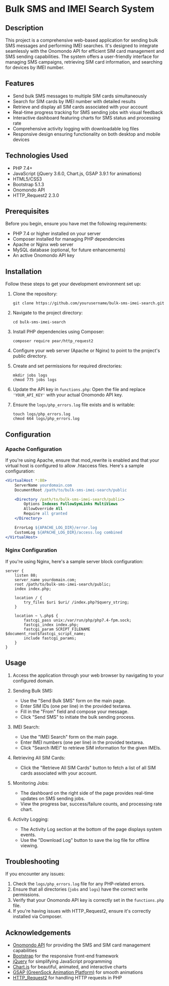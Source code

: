 # Bulk SMS and IMEI Search System

## Description

This project is a comprehensive web-based application for sending bulk SMS messages and performing IMEI searches. It's designed to integrate seamlessly with the Onomondo API for efficient SIM card management and SMS sending capabilities. The system offers a user-friendly interface for managing SMS campaigns, retrieving SIM card information, and searching for devices by IMEI number.

## Features

- Send bulk SMS messages to multiple SIM cards simultaneously
- Search for SIM cards by IMEI number with detailed results
- Retrieve and display all SIM cards associated with your account
- Real-time progress tracking for SMS sending jobs with visual feedback
- Interactive dashboard featuring charts for SMS status and processing rate
- Comprehensive activity logging with downloadable log files
- Responsive design ensuring functionality on both desktop and mobile devices

## Technologies Used

- PHP 7.4+
- JavaScript (jQuery 3.6.0, Chart.js, GSAP 3.9.1 for animations)
- HTML5/CSS3
- Bootstrap 5.1.3
- Onomondo API
- HTTP_Request2 2.3.0

## Prerequisites

Before you begin, ensure you have met the following requirements:

- PHP 7.4 or higher installed on your server
- Composer installed for managing PHP dependencies
- Apache or Nginx web server
- MySQL database (optional, for future enhancements)
- An active Onomondo API key

## Installation

Follow these steps to get your development environment set up:

1. Clone the repository:
   ```
   git clone https://github.com/yourusername/bulk-sms-imei-search.git
   ```

2. Navigate to the project directory:
   ```
   cd bulk-sms-imei-search
   ```

3. Install PHP dependencies using Composer:
   ```
   composer require pear/http_request2
   ```

4. Configure your web server (Apache or Nginx) to point to the project's public directory.

5. Create and set permissions for required directories:
   ```
   mkdir jobs logs
   chmod 775 jobs logs
   ```

6. Update the API key in `functions.php`:
   Open the file and replace `'YOUR_API_KEY'` with your actual Onomondo API key.

7. Ensure the `logs/php_errors.log` file exists and is writable:
   ```
   touch logs/php_errors.log
   chmod 664 logs/php_errors.log
   ```



## Configuration

### Apache Configuration

If you're using Apache, ensure that mod_rewrite is enabled and that your virtual host is configured to allow .htaccess files. Here's a sample configuration:

```apache
<VirtualHost *:80>
    ServerName yourdomain.com
    DocumentRoot /path/to/bulk-sms-imei-search/public

    <Directory /path/to/bulk-sms-imei-search/public>
        Options Indexes FollowSymLinks MultiViews
        AllowOverride All
        Require all granted
    </Directory>

    ErrorLog ${APACHE_LOG_DIR}/error.log
    CustomLog ${APACHE_LOG_DIR}/access.log combined
</VirtualHost>
```

### Nginx Configuration

If you're using Nginx, here's a sample server block configuration:

```nginx
server {
    listen 80;
    server_name yourdomain.com;
    root /path/to/bulk-sms-imei-search/public;
    index index.php;

    location / {
        try_files $uri $uri/ /index.php?$query_string;
    }

    location ~ \.php$ {
        fastcgi_pass unix:/var/run/php/php7.4-fpm.sock;
        fastcgi_index index.php;
        fastcgi_param SCRIPT_FILENAME $document_root$fastcgi_script_name;
        include fastcgi_params;
    }
}
```



## Usage

1. Access the application through your web browser by navigating to your configured domain.

2. Sending Bulk SMS:
   - Use the "Send Bulk SMS" form on the main page.
   - Enter SIM IDs (one per line) in the provided textarea.
   - Fill in the "From" field and compose your message.
   - Click "Send SMS" to initiate the bulk sending process.

3. IMEI Search:
   - Use the "IMEI Search" form on the main page.
   - Enter IMEI numbers (one per line) in the provided textarea.
   - Click "Search IMEI" to retrieve SIM information for the given IMEIs.

4. Retrieving All SIM Cards:
   - Click the "Retrieve All SIM Cards" button to fetch a list of all SIM cards associated with your account.

5. Monitoring Jobs:
   - The dashboard on the right side of the page provides real-time updates on SMS sending jobs.
   - View the progress bar, success/failure counts, and processing rate chart.

6. Activity Logging:
   - The Activity Log section at the bottom of the page displays system events.
   - Use the "Download Log" button to save the log file for offline viewing.

## Troubleshooting

If you encounter any issues:

1. Check the `logs/php_errors.log` file for any PHP-related errors.
2. Ensure that all directories (`jobs` and `logs`) have the correct write permissions.
3. Verify that your Onomondo API key is correctly set in the `functions.php` file.
4. If you're having issues with HTTP_Request2, ensure it's correctly installed via Composer.



## Acknowledgements

- [Onomondo API](https://onomondo.com/docs/api/) for providing the SMS and SIM card management capabilities
- [Bootstrap](https://getbootstrap.com) for the responsive front-end framework
- [jQuery](https://jquery.com) for simplifying JavaScript programming
- [Chart.js](https://www.chartjs.org) for beautiful, animated, and interactive charts
- [GSAP (GreenSock Animation Platform)](https://greensock.com/gsap/) for smooth animations
- [HTTP_Request2](https://pear.php.net/package/HTTP_Request2) for handling HTTP requests in PHP
